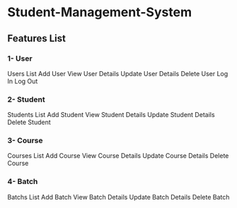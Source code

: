 # Student-Management-System

## Features List

### 1- User
  Users List
  Add User
  View User Details
  Update User Details
  Delete User
  Log In
  Log Out

### 2- Student
  Students List
  Add Student
  View Student Details
  Update Student Details
  Delete Student

### 3- Course
  Courses List
  Add Course
  View Course Details
  Update Course Details
  Delete Course

### 4- Batch
  Batchs List
  Add Batch
  View Batch Details
  Update Batch Details
  Delete Batch
